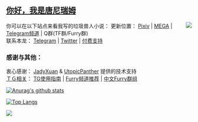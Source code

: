 ## [你好，我是唐尼瑞姆](https://www.pixiv.net/novel/show.php?id=11775832)
你可以在以下站点来看我写的垃圾兽人小说：  <a href="https://github.com/anuraghazra/convoychat">
  <img align="right" src="https://github-readme-stats.vercel.app/api?username=DowneyRem&show_icons=true&count_private=true&hide=issues,contribs&theme=merko" />
</a>
更新位置：
[Pixiv](https://www.pixiv.net/member.php?id=16721009) | 
[MEGA](https://mega.nz/#F!bJRx1KLT!_XN_92cmsPGypMMrcWYz1A) | 
[Telegram频道](https://t.me/s/TNTwwxs) |
Q群(TF群/Furry群)  
联系本龙：
[Telegram](https://t.me/TNT_wwxs) |
[Twitter](https://twitter.com/TNTwwxs) |
[付费支持](https://kdocs.cn/l/slkWbodUc)

### 感谢与其他：
衷心感谢：
[JadyXuan](https://github.com/JadyXuan) & 
[UtopicPanther](https://github.com/UtopicPanther) 
提供的技术支持  
[ＴＧ相关](https://telegra.ph/TNTwwxs-00-08-06)： 
[TG使用指南](https://telegra.ph/TNTwwxs-01-08-06) | 
[Furry频道推荐](https://telegra.ph/TNTwwxs-02-08-06) | 
[中文Furry群组](https://telegra.ph/TNTwwxs-08-08-06)   

[![Anurag's github stats](https://github-readme-stats.vercel.app/api?username=DowneyRem&show_icons=true&count_private=true&hide=issues,contribs&theme=merko)](https://github.com/anuraghazra/github-readme-stats)   

[![Top Langs](https://github-readme-stats.vercel.app/api/top-langs/?username=DowneyRem&layout=compact&theme=merko)](https://github.com/anuraghazra/github-readme-stats)



<a href="https://github.com/anuraghazra/github-readme-stats">
  <img align="left" src="https://github-readme-stats.vercel.app/api/pin/?username=anuraghazra&repo=github-readme-stats" />
</a>


